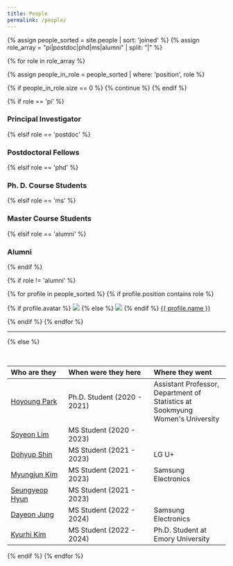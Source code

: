```yaml
---
title: People
permalink: /people/
---
```


{% assign people_sorted = site.people | sort: 'joined' %}
{% assign role_array = "pi|postdoc|phd|ms|alumni" | split: "|" %}

{% for role in role_array %}

{% assign people_in_role = people_sorted | where: 'position', role %}

<!-- Skip section if there's nobody -->
{% if people_in_role.size == 0 %}
  {% continue %}
{% endif %}

<div class="pos_header">
{% if role == 'pi' %}
<h3>Principal Investigator</h3>
{% elsif role == 'postdoc' %}
<h3>Postdoctoral Fellows</h3>
{% elsif role == 'phd' %}
<h3>Ph. D. Course Students</h3>
{% elsif role == 'ms' %}
<h3>Master Course Students</h3>
{% elsif role == 'alumni' %}
<h3>Alumni</h3>
{% endif %}
</div>

{% if role != 'alumni' %}
<div class="content list people">
  {% for profile in people_sorted %}
    {% if profile.position contains role %}
      <div class="list-item-people">
        <p class="list-post-title">
          {% if profile.avatar %}
            <a href="{{ site.baseurl }}{{ profile.url }}"><img class="profile-thumbnail" src="{{site.baseurl}}/images/people/{{profile.avatar}}"></a>
          {% else %}
            <a href="{{ site.baseurl }}{{ profile.url }}"><img class="profile-thumbnail" src="http://evansheline.com/wp-content/uploads/2011/02/facebook-Storm-Trooper.jpg"></a>
          {% endif %}
          <a class="name" href="{{ site.baseurl }}{{ profile.url }}">{{ profile.name }}</a>
        </p>
      </div>    
    {% endif %}
  {% endfor %}
</div>
<hr>

{% else %}

<br>

| <span style="display: inline-block; width:115px">Who are they</span> | <span style="display: inline-block; width:175px">When were they here</span> | Where they went |
| :------------- |:-------------| :----------|
| [Hoyoung Park](http://hdmtlab.github.io/people/hoyoung_park/index.html) | Ph.D. Student (2020 - 2021) | Assistant Professor, Department of Statistics at Sookmyung Women's University |
| [Soyeon Lim](http://hdmtlab.github.io/people/soyeon_lim/index.html) | MS Student (2020 - 2023) | |
| [Dohyup Shin](http://hdmtlab.github.io/people/dohyup_shin/index.html) | MS Student (2021 - 2023) | LG U+ |
| [Myungjun Kim](http://hdmtlab.github.io/people/myungjun_kim/index.html) | MS Student (2021 - 2023) | Samsung Electronics |
| [Seungyeop Hyun](https://hdmtlab.github.io/people/seungyeop_hyun/index.html) | MS Student (2021 - 2023) |  |
| [Dayeon Jung](https://hdmtlab.github.io/people/dayeon_jung/index.html) | MS Student (2022 - 2024) | Samsung Electronics |
| [Kyurhi Kim](https://hdmtlab.github.io/people/kyurhi_kim/index.html) | MS Student (2022 - 2024) | Ph.D. Student at Emory University |
{% endif %}
{% endfor %}